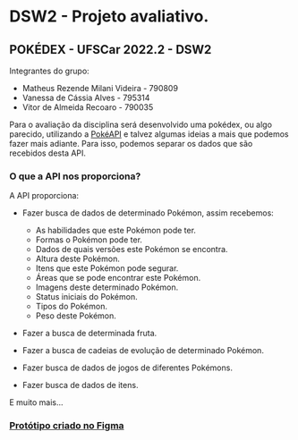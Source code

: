 # DSW2 - Projeto avaliativo.

## POKÉDEX - UFSCar 2022.2 - DSW2

Integrantes do grupo:

-   Matheus Rezende Milani Videira - 790809
-   Vanessa de Cássia Alves - 795314
-   Vitor de Almeida Recoaro - 790035

Para o avaliação da disciplina será desenvolvido uma pokédex, ou algo parecido, utilizando a [PokéAPI](https://pokeapi.co/) e talvez algumas ideias a mais que podemos fazer mais adiante. Para isso, podemos separar os dados que são recebidos desta API.

### O que a API nos proporciona?

A API proporciona:

-   Fazer busca de dados de determinado Pokémon, assim recebemos:

    -   As habilidades que este Pokémon pode ter.
    -   Formas o Pokémon pode ter.
    -   Dados de quais versões este Pokémon se encontra.
    -   Altura deste Pokémon.
    -   Itens que este Pokémon pode segurar.
    -   Áreas que se pode encontrar este Pokémon.
    -   Imagens deste determinado Pokémon.
    -   Status iniciais do Pokémon.
    -   Tipos do Pokémon.
    -   Peso deste Pokémon.

-   Fazer a busca de determinada fruta.
-   Fazer a busca de cadeias de evolução de determinado Pokémon.
-   Fazer busca de dados de jogos de diferentes Pokémons.
-   Fazer busca de dados de itens.

E muito mais...

### [Protótipo criado no Figma](https://www.figma.com/file/cu6TKQPhe6UM6oeWllG9pk/DSW2---Prot%C3%B3tipo-Pokedex?node-id=0%3A1&t=wYi85PJz5Q38o2x9-1)
